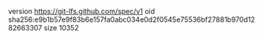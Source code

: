 version https://git-lfs.github.com/spec/v1
oid sha256:e9b1b57e9f83b6e157fa0abc034e0d2f0545e75536bf27881b970d1282663307
size 10352
